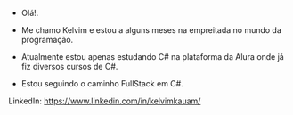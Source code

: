 * Olá!.

* Me chamo Kelvim e estou a alguns meses na empreitada no mundo da programação. 
* Atualmente estou apenas estudando C# na plataforma da Alura onde já fiz diversos cursos de C#.
* Estou seguindo o caminho FullStack em C#.


LinkedIn:
https://www.linkedin.com/in/kelvimkauam/
